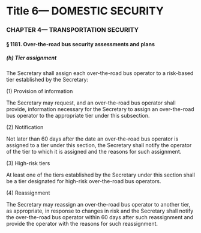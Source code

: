 
# Title 6— DOMESTIC SECURITY
### CHAPTER 4— TRANSPORTATION SECURITY
#### § 1181. Over-the-road bus security assessments and plans
##### (h) Tier assignment

The Secretary shall assign each over-the-road bus operator to a risk-based tier established by the Secretary:

(1) Provision of information

The Secretary may request, and an over-the-road bus operator shall provide, information necessary for the Secretary to assign an over-the-road bus operator to the appropriate tier under this subsection.

(2) Notification

Not later than 60 days after the date an over-the-road bus operator is assigned to a tier under this section, the Secretary shall notify the operator of the tier to which it is assigned and the reasons for such assignment.

(3) High-risk tiers

At least one of the tiers established by the Secretary under this section shall be a tier designated for high-risk over-the-road bus operators.

(4) Reassignment

The Secretary may reassign an over-the-road bus operator to another tier, as appropriate, in response to changes in risk and the Secretary shall notify the over-the-road bus operator within 60 days after such reassignment and provide the operator with the reasons for such reassignment.
